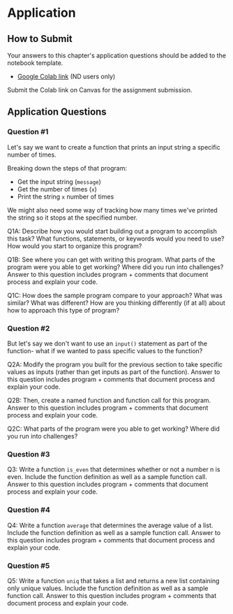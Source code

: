 # Application 

## How to Submit

Your answers to this chapter's application questions should be added to the notebook template.
- [Google Colab link](https://colab.research.google.com/drive/1MNNieBi2tzpM_HokrnMdB_YO0uyozZhW?usp=sharing) (ND users only)

Submit the Colab link on Canvas for the assignment submission.

## Application Questions 

### Question #1

Let's say we want to create a function that prints an input string a specific number of times.

Breaking down the steps of that program:
- Get the input string (`message`)
- Get the number of times (`x`)
- Print the string `x` number of times

We might also need some way of tracking how many times we've printed the string so it stops at the specified number.

Q1A: Describe how you would start building out a program to accomplish this task? What functions, statements, or keywords would you need to use? How would you start to organize this program?

Q1B: See where you can get with writing this program. What parts of the program were you able to get working? Where did you run into challenges? Answer to this question includes program + comments that document process and explain your code.

Q1C: How does the sample program compare to your approach? What was similar? What was different? How are you thinking differently (if at all) about how to approach this type of program?

### Question #2

But let's say we don't want to use an `input()` statement as part of the function- what if we wanted to pass specific values to the function?

Q2A: Modify the program you built for the previous section to take specific values as inputs (rather than get inputs as part of the function). Answer to this question includes program + comments that document process and explain your code.

Q2B: Then, create a named function and function call for this program. Answer to this question includes program + comments that document process and explain your code.

Q2C: What parts of the program were you able to get working? Where did you run into challenges?

### Question #3

Q3: Write a function `is_even` that determines whether or not a number n is even. Include the function definition as well as a sample function call. Answer to this question includes program + comments that document process and explain your code.

### Question #4

Q4: Write a function `average` that determines the average value of a list. Include the function definition as well as a sample function call. Answer to this question includes program + comments that document process and explain your code.

### Question #5

Q5: Write a function `uniq` that takes a list and returns a new list containing only unique values. Include the function definition as well as a sample function call. Answer to this question includes program + comments that document process and explain your code.
